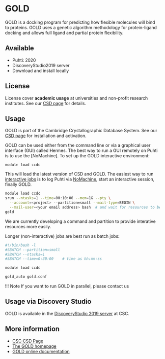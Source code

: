 # GOLD

GOLD is a docking program for predicting how flexible molecules will
bind to proteins. GOLD uses a genetic algorithm methodology for
protein-ligand docking and allows full ligand and partial protein
flexibility.

## Available
-  Puhti: 2020
-  DiscoveryStudio2019 server
-  Download and install locally

## License

License cover **academic usage** at universities
and non-profit research institutes. See our [CSD page](csd.md)
for details.

## Usage

GOLD is part of the Cambridge Crystallographic Database System.
See our [CSD page](csd.md) for installation and activation.

GOLD can be used either from the command line or via a graphical user
interface (GUI) called Hermes. The best way to run a GUI remotely
on Puhti is to use the [NoMachine]. To set up
the GOLD interactive environment:

`module load ccdc`

This will load the latest version of CSD and GOLD. The easiest way to run
[interactive jobs](../computing/running/interactive-usage.md) is to log
Puhti via [NoMachine](nomachine.md), start an
interactive session, finally GOLD.

```bash
module load ccdc
srun --ntasks=1 --time=00:10:00 --mem=1G --pty \
  --account=<project> --partition=small --mail-type=BEGIN \
  --mail-user=<your email address> bash  # and wait for resources to be granted
gold
```

We are currently developing a command and partition to provide interative resources more easily.

Longer (non-interactive) jobs are best run as batch jobs:

```bash
#!/bin/bash -l
#SBATCH --partition=small
#SBATCH --ntasks=1
#SBATCH --time=0:30:00    # time as hh:mm:ss

module load ccdc

gold_auto gold.conf
```

!!! Note
    If you want to run GOLD in parallel, please contact us

## Usage via Discovery Studio

GOLD is available in the [DiscoveryStudio 2019 server] at
CSC.

## More information

-   [CSC CSD Page](csd.md)
-   [The GOLD homepage]
-   [GOLD online documentation]

  [DiscoveryStudio 2019 server]: http://dstudio19.csc.fi:9944/DS/
  [The GOLD homepage]: http://www.ccdc.cam.ac.uk/solutions/csd-discovery/components/gold/
  [GOLD online documentation]: http://www.ccdc.cam.ac.uk/support-and-resources/ccdcresources/gold.pdf
